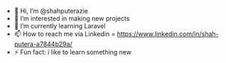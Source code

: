 - 👋 Hi, I’m @shahputerazie
- 👀 I’m interested in making new projects
- 🌱 I’m currently learning Laravel
- 📫 How to reach me via Linkedin = https://www.linkedin.com/in/shah-putera-a7844b29a/
- ⚡ Fun fact: i like to learn something new

<!---
shahputerazie/shahputerazie is a ✨ special ✨ repository because its `README.md` (this file) appears on your GitHub profile.
You can click the Preview link to take a look at your changes.
--->
